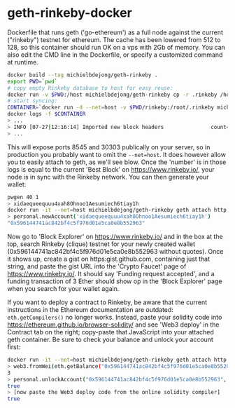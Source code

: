 # geth-rinkeby-docker
Dockerfile that runs geth ('go-ethereum') as a full node against the current ("rinkeby") testnet for ethereum.
The cache has been lowered from 512 to 128, so this container should run OK on a vps with 2Gb of memory.
You can also edit the CMD line in the Dockerfile, or specify a customized command at runtime.

```sh
docker build --tag michielbdejong/geth-rinkeby .
export PWD=`pwd`
# copy empty Rinkeby database to host for easy reuse:
docker run -v $PWD:/host michielbdejong/geth-rinkeby cp -r .rinkeby /host/rinkeby
# start syncing:
CONTAINER=`docker run -d --net=host -v $PWD/rinkeby:/root/.rinkeby michielbdejong/geth-rinkeby`
docker logs -f $CONTAINER
> ...
> INFO [07-27|12:16:14] Imported new block headers               count=2048 elapsed=2.468s    number=104768 hash=c839e8…e23ba4 ignored=0
> ...
```

This will expose ports 8545 and 30303 publically on your server, so in production you probably want to omit the `--net=host`.
It does however allow you to easily attach to geth, as we'll see blow.
Once the 'number' is in those logs is equal to the current 'Best Block' on https://www.rinkeby.io/, your node is in sync with the Rinkeby network. You can then generate your wallet:

```sh
pwgen 40 1
> xidaequeequuu4xah8Ohnoo1Aesumiech6tiay1h
docker run -it --net=host michielbdejong/geth-rinkeby geth attach http://localhost:8545
> personal.newAccount('xidaequeequuu4xah8Ohnoo1Aesumiech6tiay1h')
"0x596144741ac842bf4c5f976d01e5ca0e8b552963"
```

Now go to 'Block Explorer' on https://www.rinkeby.io/ and in the box at the top, search Rinkeby (clique) testnet for your newly created wallet (0x596144741ac842bf4c5f976d01e5ca0e8b552963 without quotes).
Once it shows up, create a gist on https:gist.github.com, containing just that string, and paste the gist URL into the 'Crypto Faucet' page of https://www.rinkeby.io/.
It should say 'Funding request accepted', and a funding transaction of 3 Ether should show op in the 'Block Explorer' page when you search for your wallet again.

If you want to deploy a contract to Rinkeby, be aware that the current instructions in the Ethereum documentation are outdated: `eth.getCompilers()` no longer works.
Instead, paste your solidity code into https://ethereum.github.io/browser-solidity/ and see 'Web3 deploy' in the Contract tab on the right; copy-paste that JavaScript
into your attached geth container. Be sure to check your balance and unlock your account first:

```sh
docker run -it --net=host michielbdejong/geth-rinkeby geth attach http://localhost:8545
> web3.fromWei(eth.getBalance("0x596144741ac842bf4c5f976d01e5ca0e8b552963"), "ether")
3
> personal.unlockAccount("0x596144741ac842bf4c5f976d01e5ca0e8b552963", "xidaequeequuu4xah8Ohnoo1Aesumiech6tiay1h")
true
> [now paste the Web3 deploy code from the online solidity compiler]
true
```
